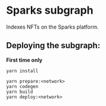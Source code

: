 # Sparks subgraph

Indexes NFTs on the Sparks platform.

## Deploying the subgraph:

**First time only**
```ssh
yarn install
```

```ssh
yarn prepare:<network>
yarn codegen
yarn build
yarn deploy:<network>
```
